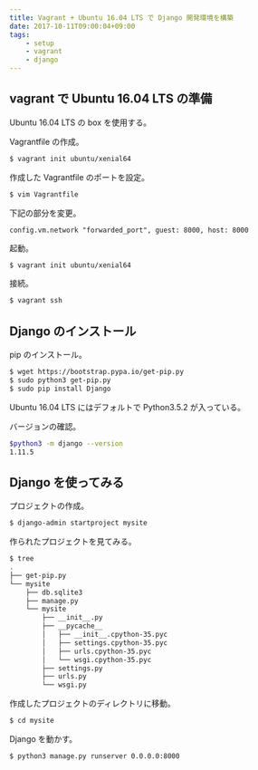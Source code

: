 ```yaml
---
title: Vagrant + Ubuntu 16.04 LTS で Django 開発環境を構築
date: 2017-10-11T09:00:04+09:00
tags:
    - setup
    - vagrant
    - django
---
```


## vagrant で Ubuntu 16.04 LTS の準備
Ubuntu 16.04 LTS の box を使用する。

Vagrantfile の作成。
```bash
$ vagrant init ubuntu/xenial64
```

作成した Vagrantfile のポートを設定。
```bash
$ vim Vagrantfile
```

下記の部分を変更。
```vagrantfile
config.vm.network "forwarded_port", guest: 8000, host: 8000
```

起動。
```bash
$ vagrant init ubuntu/xenial64
```

接続。
```bash
$ vagrant ssh
```

## Django のインストール
pip のインストール。
```bash
$ wget https://bootstrap.pypa.io/get-pip.py
$ sudo python3 get-pip.py
$ sudo pip install Django
```

Ubuntu 16.04 LTS にはデフォルトで Python3.5.2 が入っている。

バージョンの確認。
```bash
$python3 -m django --version
1.11.5
```

## Django を使ってみる
プロジェクトの作成。
```bash
$ django-admin startproject mysite
```

作られたプロジェクトを見てみる。
```bash
$ tree
.
├── get-pip.py
└── mysite
    ├── db.sqlite3
    ├── manage.py
    └── mysite
        ├── __init__.py
        ├── __pycache__
        │   ├── __init__.cpython-35.pyc
        │   ├── settings.cpython-35.pyc
        │   ├── urls.cpython-35.pyc
        │   └── wsgi.cpython-35.pyc
        ├── settings.py
        ├── urls.py
        └── wsgi.py
```

作成したプロジェクトのディレクトリに移動。
```bash
$ cd mysite
```

Django を動かす。
```bash
$ python3 manage.py runserver 0.0.0.0:8000
```
